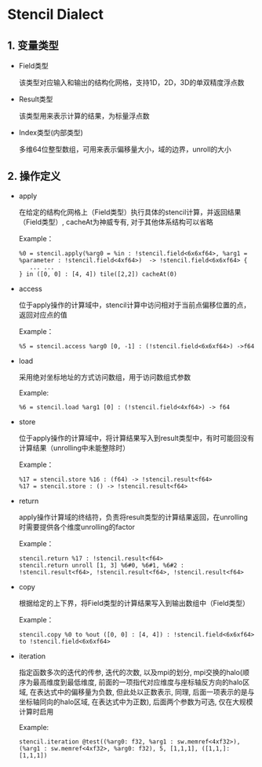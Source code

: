 # Stencil Dialect

## 1. 变量类型

-   Field类型

    该类型对应输入和输出的结构化网格，支持1D，2D，3D的单双精度浮点数

-   Result类型

    该类型用来表示计算的结果，为标量浮点数

-   Index类型(内部类型)

    多维64位整型数组，可用来表示偏移量大小，域的边界，unroll的大小

## 2. 操作定义

-    apply

     在给定的结构化网格上（Field类型）执行具体的stencil计算，并返回结果（Field类型）, cacheAt为神威专有, 对于其他体系结构可以省略

     Example：

     ```
     %0 = stencil.apply(%arg0 = %in : !stencil.field<6x6xf64>, %arg1 = %parameter : !stencil.field<4xf64>)  -> !stencil.field<6x6xf64> {
     	... ...
     } in ([0, 0] : [4, 4]) tile([2,2]) cacheAt(0)            
     ```
     
-   access

    位于apply操作的计算域中，stencil计算中访问相对于当前点偏移位置的点，返回对应点的值

    Example：

    ```
    %5 = stencil.access %arg0 [0, -1] : (!stencil.field<6x6xf64>) ->f64
    ```
-   load

    采用绝对坐标地址的方式访问数组，用于访问数组式参数

    Example:

    ```
    %6 = stencil.load %arg1 [0] : (!stencil.field<4xf64>) -> f64
    ```
-   store

    位于apply操作的计算域中，将计算结果写入到result类型中，有时可能回没有计算结果（unrolling中未能整除时）

    Example：

    ```
    %17 = stencil.store %16 : (f64) -> !stencil.result<f64>  
    %17 = stencil.store : () -> !stencil.result<f64>
    ```

-   return

    apply操作计算域的终结符，负责将result类型的计算结果返回，在unrolling时需要提供各个维度unrolling的factor

    Example：

    ```
    stencil.return %17 : !stencil.result<f64>
    stencil.return unroll [1, 3] %6#0, %6#1, %6#2 : !stencil.result<f64>, !stencil.result<f64>, !stencil.result<f64>
    ```

-   copy

    根据给定的上下界，将Field类型的计算结果写入到输出数组中（Field类型）

    Example：

    ```
    stencil.copy %0 to %out ([0, 0] : [4, 4]) : !stencil.field<6x6xf64> to !stencil.field<6x6xf64>
    ```


-   iteration

    指定函数多次的迭代的传参, 迭代的次数, 以及mpi的划分, mpi交换的halo(顺序为最高维度到最低维度, 前面的一项指代对应维度与座标轴反方向的halo区域, 在表达式中的偏移量为负数, 但此处以正数表示, 同理, 后面一项表示的是与坐标轴同向的halo区域, 在表达式中为正数), 后面两个参数为可选, 仅在大规模计算时启用

    Example:

    ```
    stencil.iteration @test((%arg0: f32, %arg1 : sw.memref<4xf32>), (%arg1 : sw.memref<4xf32>, %arg0: f32), 5, [1,1,1], ([1,1,]:[1,1,1])
    ```

    